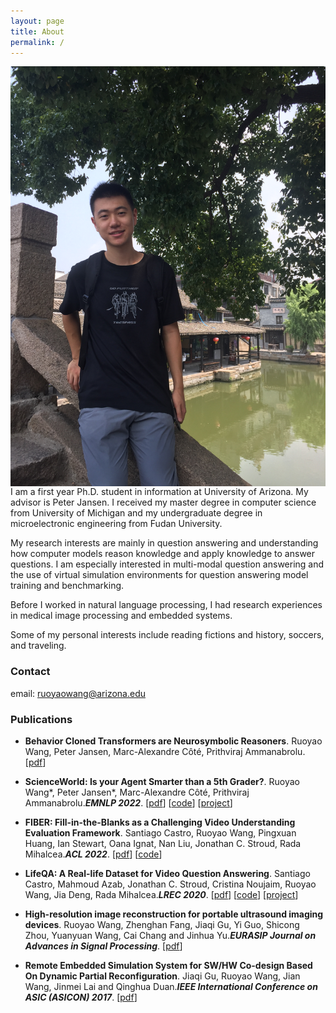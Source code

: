 ```yaml
---
layout: page
title: About
permalink: /
---
```

<img class="self-photo" style="float:right; padding-left:10px" src="images/IMG_0440.JPG">

I am a first year Ph.D. student in information at University of Arizona. My advisor is Peter Jansen. I received my master degree in computer science from University of Michigan and my undergraduate degree in microelectronic engineering from Fudan University.

My research interests are mainly in question answering and understanding how computer models reason knowledge and apply knowledge to answer questions. I am especially interested in multi-modal question answering and the use of virtual simulation environments for question answering model training and benchmarking.

Before I worked in natural language processing, I had research experiences in medical image processing and embedded systems.

Some of my personal interests include reading fictions and history, soccers, and traveling.

### Contact
email: ruoyaowang@arizona.edu

### Publications

- **Behavior Cloned Transformers are Neurosymbolic Reasoners**.
Ruoyao Wang, Peter Jansen, Marc-Alexandre Côté, Prithviraj Ammanabrolu.
[[pdf](https://arxiv.org/abs/2210.07382)]

- **ScienceWorld: Is your Agent Smarter than a 5th Grader?**.
Ruoyao Wang\*, Peter Jansen\*, Marc-Alexandre Côté, Prithviraj Ammanabrolu.___EMNLP 2022___.
[[pdf](https://arxiv.org/pdf/2203.07540v1.pdf)]
[[code](https://github.com/allenai/ScienceWorld)]
[[project](https://sciworld.apps.allenai.org/)]

- **FIBER: Fill-in-the-Blanks as a Challenging Video Understanding Evaluation Framework**.
Santiago Castro, Ruoyao Wang, Pingxuan Huang, Ian Stewart, Oana Ignat, Nan Liu, Jonathan C. Stroud, Rada Mihalcea.___ACL 2022___.
[[pdf](https://arxiv.org/abs/2104.04182)]
[[code](https://github.com/MichiganNLP/video-fill-in-the-blank)]

- **LifeQA: A Real-life Dataset for Video Question Answering**.
Santiago Castro, Mahmoud Azab, Jonathan C. Stroud, Cristina Noujaim, Ruoyao Wang, Jia Deng, Rada Mihalcea.___LREC 2020___.
[[pdf](http://www.lrec-conf.org/proceedings/lrec2020/pdf/2020.lrec-1.536.pdf)]
[[code](https://github.com/mmazab/LifeQA)]
[[project](https://lit.eecs.umich.edu/lifeqa/)]

- **High-resolution image reconstruction for portable ultrasound imaging devices**.
Ruoyao Wang, Zhenghan Fang, Jiaqi Gu, Yi Guo, Shicong Zhou, Yuanyuan Wang, Cai Chang and Jinhua Yu.___EURASIP Journal on Advances in Signal Processing___.
[[pdf](https://link.springer.com/content/pdf/10.1186/s13634-019-0649-x.pdf)]

- **Remote Embedded Simulation System for SW/HW Co-design Based On Dynamic Partial Reconfiguration**.
Jiaqi Gu, Ruoyao Wang, Jian Wang, Jinmei Lai and Qinghua Duan.___IEEE International Conference on ASIC (ASICON) 2017___.
[[pdf](https://ieeexplore.ieee.org/document/8252498)]